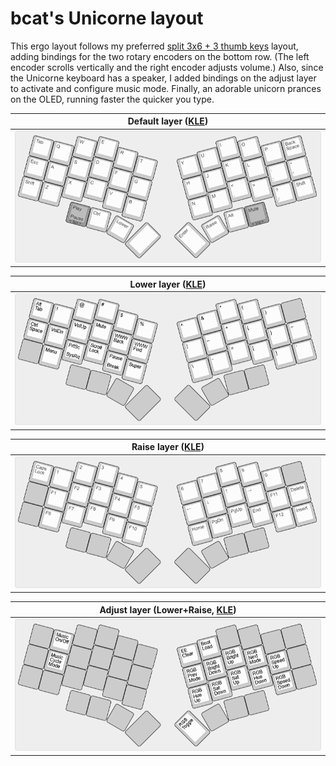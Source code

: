 # bcat's Unicorne layout

This ergo layout follows my preferred [split 3x6 + 3 thumb
keys](/layouts/split_3x6_3/bcat) layout, adding bindings for the two rotary
encoders on the bottom row. (The left encoder scrolls vertically and the right
encoder adjusts volume.) Also, since the Unicorne keyboard has a speaker, I
added bindings on the adjust layer to activate and configure music mode.
Finally, an adorable unicorn prances on the OLED, running faster the quicker you
type.

| Default layer ([KLE](http://www.keyboard-layout-editor.com/#/gists/b6d0b16a913e7d1faeafc9fc751c413f)) |
| :-: |
| ![Layout](layer_default.png) |

| Lower layer ([KLE](http://www.keyboard-layout-editor.com/#/gists/99dd65d3b857a272be7a1804b20bc266)) |
| :-: |
| ![Layout](layer_lower.png) |

| Raise layer ([KLE](http://www.keyboard-layout-editor.com/#/gists/cf9e899867763dc45b65917ce4cf93ff)) |
| :-: |
| ![Layout](layer_raise.png) |

| Adjust layer (Lower+Raise, [KLE](http://www.keyboard-layout-editor.com/#/gists/7eb0f1c437169f30cc18eac271ad2302)) |
| :-: |
| ![Layout](layer_adjust.png) |
